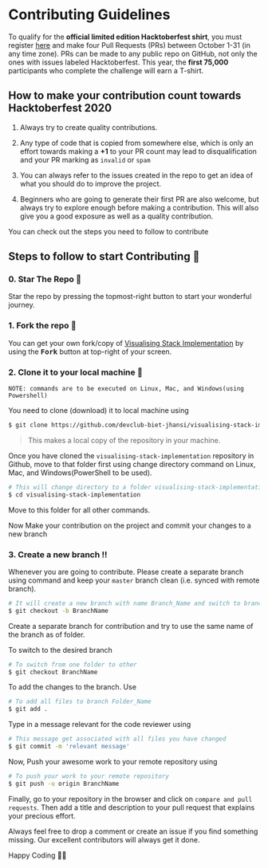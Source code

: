 # Contributing Guidelines

To qualify for the __official limited edition Hacktoberfest shirt__, you must register [here](https://hacktoberfest.digitalocean.com/) and make four Pull Requests (PRs) between October 1-31 (in any time zone). PRs can be made to any public repo on GitHub, not only the ones with issues labeled Hacktoberfest. 
This year, the __first 75,000__ participants who complete the challenge will earn a T-shirt.

## How to make your contribution count towards Hacktoberfest 2020

1. Always try to create quality contributions.

2. Any type of code that is copied from somewhere else, which is only an effort towards making a <b>+1</b> to your PR count may lead to disqualification and your PR marking as `invalid` or `spam`

3. You can always refer to the issues created in the repo to get an idea of what you should do to improve the project.

4. Beginners who are going to generate their first PR are also welcome, but always try to explore enough before making a contribution. This will also give you a good exposure as well as a quality contribution.

You can check out the steps you need to follow to contribute


## Steps to follow to start Contributing :scroll:

### 0. Star The Repo :star2:

Star the repo by pressing the topmost-right button to start your wonderful journey.


### 1. Fork the repo :fork_and_knife:

You can get your own fork/copy of <a href="https://github.com/devclub-biet-jhansi/visualising-stack-implementation">Visualising Stack Implementation</a> by using the <kbd><b>Fork</b></kbd> button at top-right of your screen.


### 2. Clone it to your local machine :busts_in_silhouette:

`NOTE: commands are to be executed on Linux, Mac, and Windows(using Powershell)`

You need to clone (download) it to local machine using

```sh
$ git clone https://github.com/devclub-biet-jhansi/visualising-stack-implementation.git
```

> This makes a local copy of the repository in your machine.

Once you have cloned the `visualising-stack-implementation` repository in Github, move to that folder first using change directory command on Linux, Mac, and Windows(PowerShell to be used).

```sh
# This will change directory to a folder visualising-stack-implementation
$ cd visualising-stack-implementation
```

Move to this folder for all other commands.

Now Make your contribution on the project and commit your changes to a new branch

### 3. Create a new branch :bangbang:

Whenever you are going to contribute. Please create a separate branch using command and keep your `master` branch clean (i.e. synced with remote branch).

```sh
# It will create a new branch with name Branch_Name and switch to branch Folder_Name
$ git checkout -b BranchName
```

Create a separate branch for contribution and try to use the same name of the branch as of folder.

To switch to the desired branch

```sh
# To switch from one folder to other
$ git checkout BranchName
```

To add the changes to the branch. Use

```sh
# To add all files to branch Folder_Name
$ git add .
```

Type in a message relevant for the code reviewer using

```sh
# This message get associated with all files you have changed
$ git commit -m 'relevant message'
```

Now, Push your awesome work to your remote repository using

```sh
# To push your work to your remote repository
$ git push -u origin BranchName
```

Finally, go to your repository in the browser and click on `compare and pull requests`.
Then add a title and description to your pull request that explains your precious effort.

Always feel free to drop a comment or create an issue if you find something missing. Our excellent contributors will always get it done.
 
Happy Coding 🎉🎉

